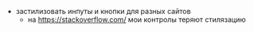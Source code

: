 * застилизовать инпуты и кнопки для разных сайтов
  * на https://stackoverflow.com/ мои контролы теряют стилязацию